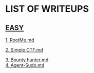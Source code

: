 # LIST OF WRITEUPS 

## [EASY](https://github.com/Zero1s3c/TryhackmeCTF/tree/master/EASY) 

[1. RootMe.md](https://github.com/Zero1s3c/TryhackmeCTF/blob/master/EASY/1.%20RootMe.md)

[2. Simple CTF.md](https://github.com/Zero1s3c/TryhackmeCTF/blob/master/EASY/2.%20Simple%20CTF.md)

[3. Bounty hunter.md](https://github.com/Zero1s3c/TryhackmeCTF/blob/master/EASY/3.%20Bounty%20Hunter.md) <br> 
[4. Agent-Sudo.md](https://github.com/Zero1s3c/TryhackmeCTF/blob/master/EASY/4.%20Agent-Sudo.md)
